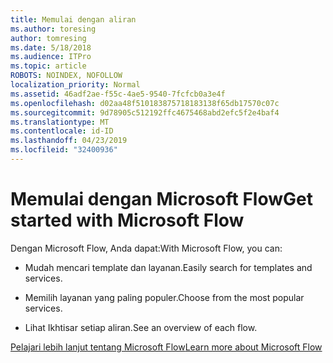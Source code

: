 ```yaml
---
title: Memulai dengan aliran
ms.author: toresing
author: tomresing
ms.date: 5/18/2018
ms.audience: ITPro
ms.topic: article
ROBOTS: NOINDEX, NOFOLLOW
localization_priority: Normal
ms.assetid: 46adf2ae-f55c-4ae5-9540-7fcfcb0a3e4f
ms.openlocfilehash: d02aa48f510183875718183138f65db17570c07c
ms.sourcegitcommit: 9d78905c512192ffc4675468abd2efc5f2e4baf4
ms.translationtype: MT
ms.contentlocale: id-ID
ms.lasthandoff: 04/23/2019
ms.locfileid: "32400936"
---
```

# <a name="get-started-with-microsoft-flow"></a><span data-ttu-id="73212-102">Memulai dengan Microsoft Flow</span><span class="sxs-lookup"><span data-stu-id="73212-102">Get started with Microsoft Flow</span></span>

<span data-ttu-id="73212-103">Dengan Microsoft Flow, Anda dapat:</span><span class="sxs-lookup"><span data-stu-id="73212-103">With Microsoft Flow, you can:</span></span>
  
- <span data-ttu-id="73212-104">Mudah mencari template dan layanan.</span><span class="sxs-lookup"><span data-stu-id="73212-104">Easily search for templates and services.</span></span>
    
- <span data-ttu-id="73212-105">Memilih layanan yang paling populer.</span><span class="sxs-lookup"><span data-stu-id="73212-105">Choose from the most popular services.</span></span>
    
- <span data-ttu-id="73212-106">Lihat Ikhtisar setiap aliran.</span><span class="sxs-lookup"><span data-stu-id="73212-106">See an overview of each flow.</span></span>
    
[<span data-ttu-id="73212-107">Pelajari lebih lanjut tentang Microsoft Flow</span><span class="sxs-lookup"><span data-stu-id="73212-107">Learn more about Microsoft Flow</span></span>](https://go.microsoft.com/fwlink/?linkid=874446)
  

